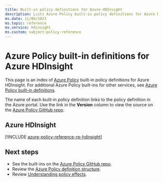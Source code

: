 ```yaml
---
title: Built-in policy definitions for Azure HDInsight
description: Lists Azure Policy built-in policy definitions for Azure HDInsight. These built-in policy definitions provide common approaches to managing your Azure resources.
ms.date: 11/06/2023
ms.topic: reference
ms.service: hdinsight
ms.custom: subject-policy-reference
---
```

# Azure Policy built-in definitions for Azure HDInsight

This page is an index of [Azure Policy](../governance/policy/overview.md) built-in policy
definitions for Azure HDInsight. For additional Azure Policy built-ins for other services, see
[Azure Policy built-in definitions](../governance/policy/samples/built-in-policies.md).

The name of each built-in policy definition links to the policy definition in the Azure portal. Use
the link in the **Version** column to view the source on the
[Azure Policy GitHub repo](https://github.com/Azure/azure-policy).

## Azure HDInsight

[!INCLUDE [azure-policy-reference-rp-hdinsight](../../includes/policy/reference/byrp/microsoft.hdinsight.md)]

## Next steps

- See the built-ins on the [Azure Policy GitHub repo](https://github.com/Azure/azure-policy).
- Review the [Azure Policy definition structure](../governance/policy/concepts/definition-structure.md).
- Review [Understanding policy effects](../governance/policy/concepts/effects.md).
